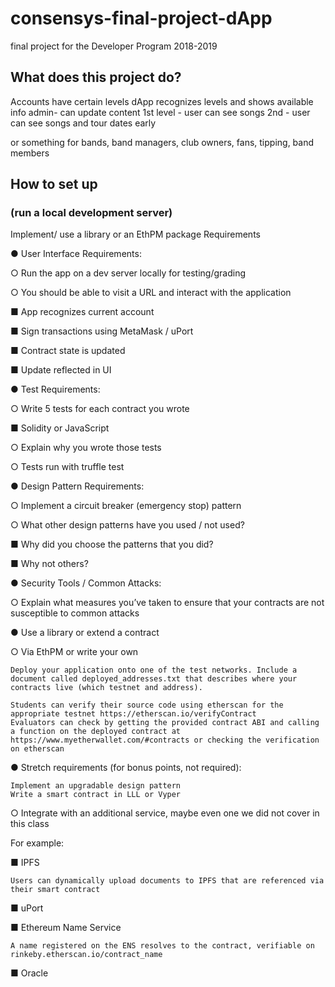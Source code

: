 # consensys-final-project-dApp
final project for the Developer Program 2018-2019
## What does this project do?
Accounts have certain levels
dApp recognizes levels and shows available info
admin- can update content
1st level - user can see songs
2nd - user can see songs and tour dates early

or something for bands, band managers, club owners, fans, tipping, band members

## How to set up
### (run a local development server)
Implement/ use a library or an EthPM package 
Requirements

●          User Interface Requirements:

○          Run the app on a dev server locally for testing/grading

○          You should be able to visit a URL and interact with the application

■          App recognizes current account

■          Sign transactions using MetaMask / uPort

■          Contract state is updated

■          Update reflected in UI

 

●          Test Requirements:

○          Write 5 tests for each contract you wrote

■          Solidity or JavaScript

○          Explain why you wrote those tests

○          Tests run with truffle test

 

●          Design Pattern Requirements:

○          Implement a circuit breaker (emergency stop) pattern

○          What other design patterns have you used / not used?

■          Why did you choose the patterns that you did?

■          Why not others?

 

●          Security Tools / Common Attacks:

○          Explain what measures you’ve taken to ensure that your contracts are not susceptible to common attacks

 

●          Use a library or extend a contract

○          Via EthPM or write your own

 

    Deploy your application onto one of the test networks. Include a document called deployed_addresses.txt that describes where your contracts live (which testnet and address).

    Students can verify their source code using etherscan for the appropriate testnet https://etherscan.io/verifyContract 
    Evaluators can check by getting the provided contract ABI and calling a function on the deployed contract at https://www.myetherwallet.com/#contracts or checking the verification on etherscan

●          Stretch requirements (for bonus points, not required):

    Implement an upgradable design pattern
    Write a smart contract in LLL or Vyper

○          Integrate with an additional service, maybe even one we did not cover in this class

For example:

■      IPFS

    Users can dynamically upload documents to IPFS that are referenced via their smart contract

■      uPort

■      Ethereum Name Service

    A name registered on the ENS resolves to the contract, verifiable on rinkeby.etherscan.io/contract_name

■      Oracle
